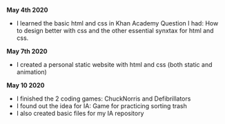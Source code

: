 **May 4th 2020**
  - I learned the basic html and css in Khan Academy
 Question I had: How to design better with css and the other essential synxtax for html and css.
 
 **May 7th 2020**
  - I created a personal static website with html and css (both static and animation)
  
 **May 10 2020**
  - I finished the 2 coding games: ChuckNorris and Defibrillators
  - I found out the idea for IA: Game for practicing sorting trash
  - I also created basic files for my IA repository
 
